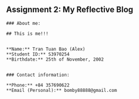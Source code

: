 ## Assignment 2: My Reflective Blog


```
### About me:

## This is me!!!


**Name:** Tran Tuan Bao (Alex)
**Student ID:** S3970254
**Birthdate:** 25th of November, 2002


### Contact information:

**Phone:** +84 357690622
**Email (Personal):** bomby88888@gmail.com
```




